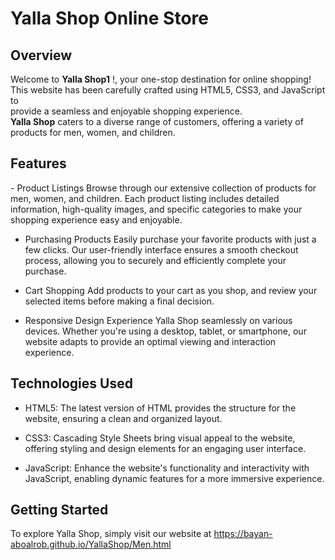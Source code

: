 <h1>Yalla Shop Online Store</h1>

<h2>Overview</h2>
<p>Welcome to <b>Yalla Shop1</b> !, your one-stop destination for online shopping! This website has been carefully crafted using HTML5, CSS3, and JavaScript to <br>
  provide a seamless and enjoyable shopping experience. <br>
 <b>Yalla Shop</b>  caters to a diverse range of customers, offering a variety of products for men, women, and children.</p>


<h2>Features</h2>
- Product Listings
Browse through our extensive collection of products for men, women, and children. Each product listing includes detailed information, high-quality images, and specific categories to make your shopping experience easy and enjoyable.

- Purchasing Products
Easily purchase your favorite products with just a few clicks. Our user-friendly interface ensures a smooth checkout process, allowing you to securely and efficiently complete your purchase.

- Cart Shopping
Add products to your cart as you shop, and review your selected items before making a final decision. 

- Responsive Design
Experience Yalla Shop seamlessly on various devices. Whether you're using a desktop, tablet, or smartphone, our website adapts to provide an optimal viewing and interaction experience.


<h2>Technologies Used</h2>

- HTML5: The latest version of HTML provides the structure for the website, ensuring a clean and organized layout.

- CSS3: Cascading Style Sheets bring visual appeal to the website, offering styling and design elements for an engaging user interface.

- JavaScript: Enhance the website's functionality and interactivity with JavaScript, enabling dynamic features for a more immersive experience.

<h2>Getting Started</h2>

To explore Yalla Shop, simply visit our website at https://bayan-aboalrob.github.io/YallaShop/Men.html




